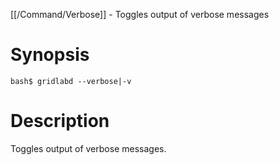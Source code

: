 [[/Command/Verbose]] -  Toggles output of verbose messages

# Synopsis
~~~
bash$ gridlabd --verbose|-v                                            
~~~

# Description

 Toggles output of verbose messages.

